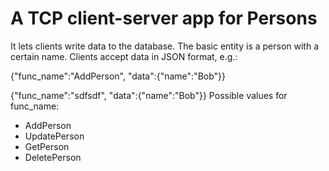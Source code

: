 # A TCP client-server app for Persons

It lets clients write data to the database. The basic entity is a person with a certain name. 
Clients accept data in JSON format, e.g.:

{"func_name":"AddPerson", "data":{"name":"Bob"}}

{"func_name":"sdfsdf", "data":{"name":"Bob"}}
Possible values for func_name:

- AddPerson
- UpdatePerson
- GetPerson
- DeletePerson

  